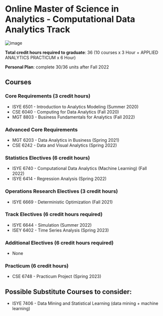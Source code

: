 # Online Master of Science in Analytics - Computational Data Analytics Track
![image](https://user-images.githubusercontent.com/61436947/116816896-22bcc880-ab21-11eb-9c04-87f2269be075.png)


__Total credit hours required to graduate__: 36 (10 courses x 3 Hour + APPLIED ANALYTICS PRACTICUM x 6 Hour)

__Personal Plan__: complete 30/36 units after Fall 2022

## Courses

### Core Requirements (3 credit hours)
- ISYE 6501 - Introduction to Analytics Modeling (Summer 2020)
- CSE 6040 - Computing for Data Analytics (Fall 2020)
- MGT 8803 - Business Fundamentals for Analytics (Fall 2022) 
### Advanced Core Requirements
- MGT 6203 - Data Analytics in Business (Spring 2021)
- CSE 6242 - Data and Visual Analytics (Spring 2022)
### Statistics Electives (6 credit hours)
- ISYE 6740 - Computational Data Analytics (Machine Learning) (Fall 2022)
- ISYE 6414 - Regression Analysis (Spring 2022)
### Operations Research Electives (3 credit hours)
- ISYE 6669 - Deterministic Optimization (Fall 2021)
### Track Electives (6 credit hours required)
- ISYE 6644 - Simulation (Summer 2022)
- ISEY 6402 - Time Series Analysis (Spring 2023)
### Additional Electives (6 credit hours required)
- None
### Practicum (6 credit hours)
- CSE 6748 - Practicum Project (Spring 2023)

## Possible Substitute Courses to consider:
- ISYE 7406 - Data Mining and Statistical Learning (data mining + machine learning)
